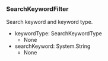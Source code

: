### SearchKeywordFilter
Search keyword and keyword type.

- keywordType: SearchKeywordType
  - None
- searchKeyword: System.String
  - None

